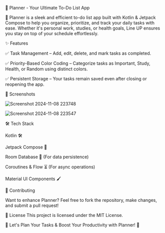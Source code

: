 📝 Planner - Your Ultimate To-Do List App

🚀 Planner is a sleek and efficient to-do list app built with Kotlin & Jetpack Compose to help you organize, prioritize, and track your daily tasks with ease. Whether it's personal work, studies, or health goals, Line UP ensures you stay on top of your schedule effortlessly.


✨ Features

✅ Task Management – Add, edit, delete, and mark tasks as completed.

✅ Priority-Based Color Coding – Categorize tasks as Important, Study, Health, or Random using distinct colors.

✅ Persistent Storage – Your tasks remain saved even after closing or reopening the app.



📸 Screenshots


![Screenshot 2024-11-08 223748](https://github.com/user-attachments/assets/92cea2b5-2df7-41c4-96bb-78a1d8b6fd6b)



![Screenshot 2024-11-08 223547](https://github.com/user-attachments/assets/7f6c0740-8852-45b3-bb61-6b760f861606)


🛠️ Tech Stack


Kotlin 🛠


Jetpack Compose 🎨


Room Database 📂 (For data persistence)


Coroutines & Flow ⏳ (For async operations)


Material UI Components 🖌



🤝 Contributing

Want to enhance Planner? Feel free to fork the repository, make changes, and submit a pull request!



📜 License
This project is licensed under the MIT License.



🎯 Let's Plan Your Tasks & Boost Your Productivity with Planner! 🚀
